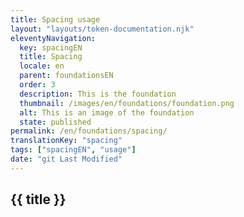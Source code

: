 ```yaml
---
title: Spacing usage
layout: "layouts/token-documentation.njk"
eleventyNavigation:
  key: spacingEN
  title: Spacing
  locale: en
  parent: foundationsEN
  order: 3
  description: This is the foundation
  thumbnail: /images/en/foundations/foundation.png
  alt: This is an image of the foundation
  state: published
permalink: /en/foundations/spacing/
translationKey: "spacing"
tags: ["spacingEN", "usage"]
date: "git Last Modified"
---
```


## {{ title }}
